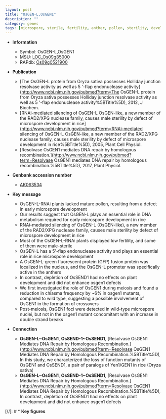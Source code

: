 ```yaml
---
layout: post
title: "OsGEN-L,OsGEN1"
description: ""
category: genes
tags: [microspore, sterile, fertility, anther, pollen, sterility, development, meiosis, plant development]
---
```


* **Information**  
    + Symbol: OsGEN-L,OsGEN1  
    + MSU: [LOC_Os09g35000](http://rice.uga.edu/cgi-bin/ORF_infopage.cgi?orf=LOC_Os09g35000)  
    + RAPdb: [Os09g0521900](http://rapdb.dna.affrc.go.jp/viewer/gbrowse_details/irgsp1?name=Os09g0521900)  

* **Publication**  
    + [The OsGEN-L protein from Oryza sativa possesses Holliday junction resolvase activity as well as 5 '-flap endonuclease activity](http://www.ncbi.nlm.nih.gov/pubmed?term=The OsGEN-L protein from Oryza sativa possesses Holliday junction resolvase activity as well as 5 '-flap endonuclease activity%5BTitle%5D), 2012, J Biochem.
    + [RNAi-mediated silencing of OsGEN-L OsGEN-like, a new member of the RAD2/XPG nuclease family, causes male sterility by defect of microspore development in rice](http://www.ncbi.nlm.nih.gov/pubmed?term=RNAi-mediated silencing of OsGEN-L OsGEN-like, a new member of the RAD2/XPG nuclease family, causes male sterility by defect of microspore development in rice%5BTitle%5D), 2005, Plant Cell Physiol.
    + [Resolvase OsGEN1 mediates DNA repair by homologous recombination.](http://www.ncbi.nlm.nih.gov/pubmed?term=Resolvase OsGEN1 mediates DNA repair by homologous recombination.%5BTitle%5D), 2017, Plant Physiol.

* **Genbank accession number**  
    + [AK063534](http://www.ncbi.nlm.nih.gov/nuccore/AK063534)

* **Key message**  
    + OsGEN-L-RNAi plants lacked mature pollen, resulting from a defect in early microspore development
    + Our results suggest that OsGEN-L plays an essential role in DNA metabolism required for early microspore development in rice
    + RNAi-mediated silencing of OsGEN-L (OsGEN-like), a new member of the RAD2/XPG nuclease family, causes male sterility by defect of microspore development in rice
    + Most of the OsGEN-L-RNAi plants displayed low fertility, and some of them were male-sterile
    + OsGEN-L has a 5'-flap endonuclease activity and plays an essential role in rice microspore development
    + A OsGEN-L-green fluorescent protein (GFP) fusion protein was localized in the nucleus, and the OsGEN-L promoter was specifically active in the anthers
    + In contrast, depletion of OsSEND1 had no effects on plant development and did not enhance osgen1 defects
    + We first investigated the role of OsGEN1 during meiosis and found a reduction in chiasma frequency by ~6% in osgen1 mutants, compared to wild type, suggesting a possible involvement of OsGEN1 in the formation of crossovers
    + Post-meiosis, OsGEN1 foci were detected in wild-type microspore nuclei, but not in the osgen1 mutant concomitant with an increase in double strand breaks

* **Connection**  
    + __OsGEN-L~OsGEN1__, __OsSEND-1~OsSEND1__, [Resolvase OsGEN1 Mediates DNA Repair by Homologous Recombination.](http://www.ncbi.nlm.nih.gov/pubmed?term=Resolvase OsGEN1 Mediates DNA Repair by Homologous Recombination.%5BTitle%5D),  In this study, we characterized the loss of function mutants of OsGEN1 and OsSEND1, a pair of paralogs of Yen1/GEN1 in rice (Oryza sativa)
    + __OsGEN-L~OsGEN1__, __OsSEND-1~OsSEND1__, [Resolvase OsGEN1 Mediates DNA Repair by Homologous Recombination.](http://www.ncbi.nlm.nih.gov/pubmed?term=Resolvase OsGEN1 Mediates DNA Repair by Homologous Recombination.%5BTitle%5D),  In contrast, depletion of OsSEND1 had no effects on plant development and did not enhance osgen1 defects

[//]: # * **Key figures**  


